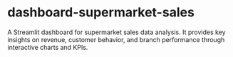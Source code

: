 # dashboard-supermarket-sales
A Streamlit dashboard for supermarket sales data analysis. It provides key insights on revenue, customer behavior, and branch performance through interactive charts and KPIs.
